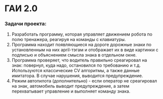 # ГАИ 2.0

### Задачи проекта:
1. Разработать программу, которая управляет движением робота по 
полю тренажера, реагируя на команды с клавиатуры.
2. Программа находит появляющиеся на дороге дорожные знаки по 
   установленным на них april-тэгам и отображает их в виде 
   картинки с подписью и объяснением смысла знака в отдельном окне.
3. Программа проверяет, что водитель правильно среагировал на 
   знак: повернул, куда надо, остановился по требованию и т.д. 
   Используются классические CV алгоритмы, а также данные имитатора. 
   В случае нарушения, выводится предупреждение. 
4. Режим автопилота (дополнительно) - если оператор не 
    среагировал на знак, автомобиль выводит предупреждение, 
    а затем перехватывает управление и выполняет команду знака.



